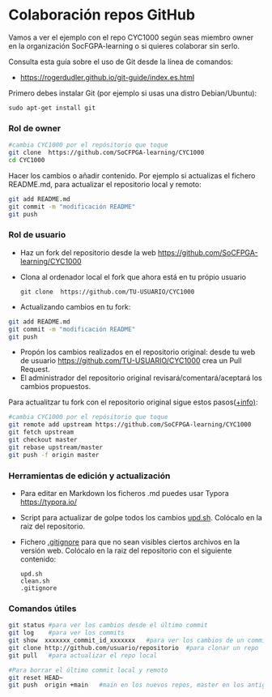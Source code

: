 # Colaboración repos GitHub

Vamos a ver el ejemplo con el repo CYC1000 según seas miembro owner en la organización SocFGPA-learning o si quieres colaborar sin serlo.

Consulta esta guía sobre el uso de Git desde la línea de comandos:

* https://rogerdudler.github.io/git-guide/index.es.html

Primero debes instalar Git (por ejemplo si usas una distro Debian/Ubuntu):

`sudo apt-get install git`

### Rol de owner

```sh
#cambia CYC1000 por el repósitorio que toque
git clone  https://github.com/SoCFPGA-learning/CYC1000
cd CYC1000
```

Hacer los cambios o añadir contenido. Por ejemplo si actualizas el fichero README.md, para actualizar el repositorio local y remoto:

```sh
git add README.md
git commit -m "modificación README"
git push
```



### Rol de usuario  

* Haz un fork del repositorio desde la web https://github.com/SoCFPGA-learning/CYC1000

* Clona al ordenador local el fork que ahora está en tu própio usuario

  `git clone  https://github.com/TU-USUARIO/CYC1000`

* Actualizando cambios en tu fork:

```sh
git add README.md
git commit -m "modificación README"
git push
```

* Propón los cambios realizados en el repositorio original: desde tu web de usuario https://github.com/TU-USUARIO/CYC1000 crea un Pull Request.  
* El administrador del repositorio original revisará/comentará/aceptará los cambios propuestos.

Para actualitzar tu fork con el repositorio original sigue estos pasos([+info)](https://stackoverflow.com/questions/7244321/how-do-i-update-a-github-forked-repository):

```sh
#cambia CYC1000 por el repósitorio que toque
git remote add upstream https://github.com/SoCFPGA-learning/CYC1000
git fetch upstream
git checkout master
git rebase upstream/master
git push -f origin master
```



### Herramientas de edición y actualización

* Para editar en Markdown los ficheros .md puedes usar Typora https://typora.io/

* Script para actualizar de golpe todos los cambios [upd.sh](./upd.sh). Colócalo en la raiz del repositorio.

* Fichero [.gitignore](./.gitignore) para que no sean visibles ciertos archivos en la versión web. Colócalo en la raiz del repositorio con el siguiente contenido:

  ```
  upd.sh
  clean.sh
  .gitignore
  ```
  
  


### Comandos útiles

```sh
git status #para ver los cambios desde el último commit
git log    #para ver los commits
git show  xxxxxxx_commit_id_xxxxxxx   #para ver los cambios de un commit
git clone http://github.com/usuario/repositorio  #para clonar un repo
git pull   #para actualizar el repo local 

#Para borrar el último commit local y remoto
git reset HEAD~ 				
git push  origin +main   #main en los nuevos repos, master en los antiguos

```


